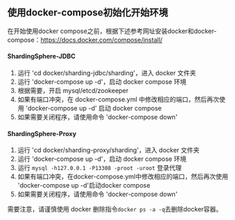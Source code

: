 ## 使用docker-compose初始化开始环境

在开始使用docker compose之前，根据下述参考网址安装docker和docker-compose：https://docs.docker.com/compose/install/

#### ShardingSphere-JDBC

1. 运行 'cd docker/sharding-jdbc/sharding'，进入 docker 文件夹
2. 运行 'docker-compose up -d'，启动 docker compose 环境
3. 根据需要，开启 mysql/etcd/zookeeper
4. 如果有端口冲突，在 docker-compose.yml 中修改相应的端口，然后再次使用 'docker-compose up -d' 启动 docker compose
5. 如果需要关闭程序，请使用命令 'docker-compose down'

#### ShardingSphere-Proxy

1. 运行 'cd docker/sharding-proxy/sharding'，进入 docker 文件夹
2. 运行 'docker-compose up -d'，启动 docker compose 环境
3. 运行 `mysql -h127.0.0.1 -P13308 -proot -uroot` 登录代理
4. 如果有端口冲突，在docker-compose.yml中修改相应的端口，然后再次使用 'docker-compose up -d'启动docker compose
5. 如果需要关闭程序，请使用命令 'docker-compose down'

需要注意，请谨慎使用 docker 删除指令`docker ps -a -q`去删除docker容器。
